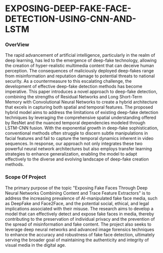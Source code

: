 # EXPOSING-DEEP-FAKE-FACE-DETECTION-USING-CNN-AND-LSTM

### OverView

The rapid advancement of artificial intelligence, particularly in the realm of deep learning, has led to the emergence of deep-fake technology, allowing the creation of hyper-realistic multimedia content that can deceive human perception. The consequences of maliciously deployed deep-fakes range from misinformation and reputation damage to potential threats to national security. As a countermeasure to this escalating challenge, the development of effective deep-fake detection methods has become imperative. This paper introduces a novel approach to deep-fake detection, combining the strengths of Residual Networks and Long Short-Term Memory with Convolutional Neural Networks to create a hybrid architecture that excels in capturing both spatial and temporal features.
The proposed hybrid model aims to address the limitations of existing deep-fake detection techniques by leveraging the comprehensive spatial understanding offered by ResNet and the nuanced temporal dependencies modeled through LSTM-CNN fusion. With the exponential growth in deep-fake sophistication, conventional methods often struggle to discern subtle manipulations in facial features and fail to capture the temporal dynamics inherent in video sequences. In response, our approach not only integrates these two powerful neural network architectures but also employs transfer learning strategies to enhance generalization, enabling the model to adapt effectively to the diverse and evolving landscape of deep-fake creation methods.

### Scope Of Project
The primary purpose of the topic "Exposing Fake Faces Through Deep Neural Networks Combining Content and Trace Feature Extractors" is to address the increasing prevalence of AI-manipulated fake face media, such as DeepFake and Face2Face, and the potential social, ethical, and legal implications associated with their misuse. The research aims to develop a model that can effectively detect and expose fake faces in media, thereby contributing to the preservation of individual privacy and the prevention of the spread of misinformation and fake content. The project also seeks to leverage deep neural networks and advanced image forensics techniques to enhance the accuracy and robustness of fake face detection, ultimately serving the broader goal of maintaining the authenticity and integrity of visual media in the digital age.


